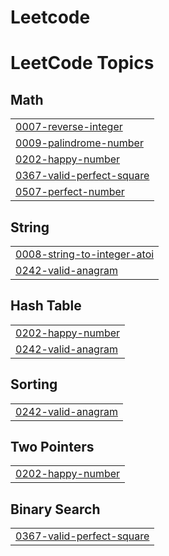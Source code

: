 # Leetcode
<!---LeetCode Topics Start-->
# LeetCode Topics
## Math
|  |
| ------- |
| [0007-reverse-integer](https://github.com/Mahadhanalakshmi123/Leetcode/tree/master/0007-reverse-integer) |
| [0009-palindrome-number](https://github.com/Mahadhanalakshmi123/Leetcode/tree/master/0009-palindrome-number) |
| [0202-happy-number](https://github.com/Mahadhanalakshmi123/Leetcode/tree/master/0202-happy-number) |
| [0367-valid-perfect-square](https://github.com/Mahadhanalakshmi123/Leetcode/tree/master/0367-valid-perfect-square) |
| [0507-perfect-number](https://github.com/Mahadhanalakshmi123/Leetcode/tree/master/0507-perfect-number) |
## String
|  |
| ------- |
| [0008-string-to-integer-atoi](https://github.com/Mahadhanalakshmi123/Leetcode/tree/master/0008-string-to-integer-atoi) |
| [0242-valid-anagram](https://github.com/Mahadhanalakshmi123/Leetcode/tree/master/0242-valid-anagram) |
## Hash Table
|  |
| ------- |
| [0202-happy-number](https://github.com/Mahadhanalakshmi123/Leetcode/tree/master/0202-happy-number) |
| [0242-valid-anagram](https://github.com/Mahadhanalakshmi123/Leetcode/tree/master/0242-valid-anagram) |
## Sorting
|  |
| ------- |
| [0242-valid-anagram](https://github.com/Mahadhanalakshmi123/Leetcode/tree/master/0242-valid-anagram) |
## Two Pointers
|  |
| ------- |
| [0202-happy-number](https://github.com/Mahadhanalakshmi123/Leetcode/tree/master/0202-happy-number) |
## Binary Search
|  |
| ------- |
| [0367-valid-perfect-square](https://github.com/Mahadhanalakshmi123/Leetcode/tree/master/0367-valid-perfect-square) |
<!---LeetCode Topics End-->